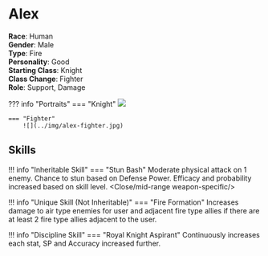 # Alex

**Race**: Human  
**Gender**: Male  
**Type**: Fire  
**Personality**: Good  
**Starting Class**: Knight  
**Class Change**: Fighter  
**Role**: Support, Damage

??? info "Portraits"
    === "Knight"
        ![](../img/alex-knight.png)

    === "Fighter"
        ![](../img/alex-fighter.jpg)

## Skills

!!! info "Inheritable Skill"
    === "Stun Bash"
        Moderate physical attack on 1 enemy. Chance to stun based on Defense Power. Efficacy and probability increased based on skill level.
        <Close/mid-range weapon-specific/>

!!! info "Unique Skill (Not Inheritable)"
    === "Fire Formation"
        Increases damage to air type enemies for user and adjacent fire type allies if there are at least 2 fire type allies adjacent to the user.

!!! info "Discipline Skill"
    === "Royal Knight Aspirant"
        Continuously increases each stat, SP and Accuracy increased further.
